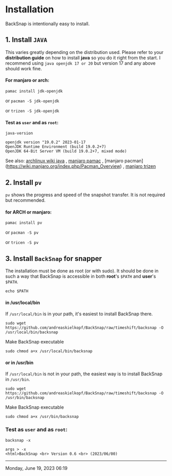 # Installation
BackSnap is intentionally easy to install.
## 1. Install `JAVA`
This varies greatly depending on the distribution used. Please refer to your **distribution guide** on how to install **java** so you do it right from the start. I recommend using `java openjdk 17 or 20` but version 17 and any above should work fine.
#### For manjaro or arch:
`pamac install jdk-openjdk`

or
`pacman -S jdk-openjdk`

or
`trizen -S jdk-openjdk`
#### Test as `user` and as `root`:
`java-version`
```
openjdk version "19.0.2" 2023-01-17
OpenJDK Runtime Environment (build 19.0.2+7)
OpenJDK 64-Bit Server VM (build 19.0.2+7, mixed mode)
```
See also: [archlinux wiki java](https://wiki.archlinux.org/title/java) , [manjaro pamac](https://wiki.manjaro.org/index.php/Pamac) , [manjaro pacman] (https://wiki.manjaro.org/index.php/Pacman_Overview) , [manjaro trizen](https://wiki.archlinux.de/title/Trizen)

## 2. Install `pv`
`pv` shows the progress and speed of the snapshot transfer. It is not required but recommended.
#### for ARCH or manjaro:
`pamac install pv`

or
`pacman -S pv`

or
`tricen -S pv`

## 3. Install `BackSnap` for snapper
The installation must be done as root (or with sudo). It should be done in such a way that BackSnap is accessible in both **root**'s `$PATH` and **user**'s `$PATH`.

`echo $PATH`
#### in /usr/local/bin
If `/usr/local/bin` is in your path, it's easiest to install BackSnap there.

`sudo wget https://github.com/andreaskielkopf/BackSnap/raw/timeshift/backsnap -O /usr/local/bin/backsnap`

Make BackSnap executable

`sudo chmod a+x /usr/local/bin/backsnap`
#### or in /usr/bin
If `/usr/local/bin` is not in your path, the easiest way is to install BackSnap in `/usr/bin`.

`sudo wget https://github.com/andreaskielkopf/BackSnap/raw/timeshift/backsnap -O /usr/bin/backsnap`

Make BackSnap executable

`sudo chmod a+x /usr/bin/backsnap`
### Test as `user` and as `root`:
`backsnap -x`
```
args > -x
<html>BackSnap <br> Version 0.6 <br> (2023/06/00)
```
----
Monday, June 19, 2023 06:19